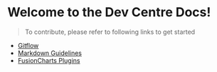 # Welcome to the Dev Centre Docs!

> To contribute, please refer to following links to get started

-  [Gitflow](https://github.com/fusioncharts/dev_centre_docs/wiki/Gitflow)
-  [Markdown Guidelines](https://github.com/fusioncharts/dev_centre_docs/wiki/Markdown-Guidelines)
-  [FusionCharts Plugins](https://github.com/fusioncharts/dev_centre_docs/wiki/FusionCharts-Plugins)
